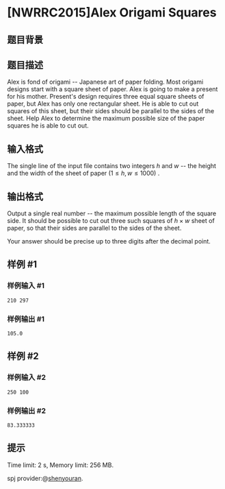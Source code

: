 # [NWRRC2015]Alex Origami Squares

## 题目背景



## 题目描述



Alex is fond of origami -- Japanese art of paper folding. Most origami designs start with a square sheet of paper. Alex is going to make a present for his mother. Present's design requires three equal square sheets of paper, but Alex has only one rectangular sheet. He is able to cut out squares of this sheet, but their sides should be parallel to the sides of the sheet. Help Alex to determine the maximum possible size of the paper squares he is able to cut out.



## 输入格式



The single line of the input file contains two integers $h$ and $w$ -- the height and the width of the sheet of paper $(1 \le h , w \le 1000)$ .



## 输出格式



Output a single real number -- the maximum possible length of the square side. It should be possible to cut out three such squares of $h \times w$ sheet of paper, so that their sides are parallel to the sides of the sheet.

Your answer should be precise up to three digits after the decimal point.



## 样例 #1

### 样例输入 #1
```
210 297
```

### 样例输出 #1

```
105.0
```

## 样例 #2

### 样例输入 #2
```
250 100
```

### 样例输出 #2

```
83.333333
```

## 提示

Time limit: 2 s, Memory limit: 256 MB. 

spj provider:@[shenyouran](/user/137367).
